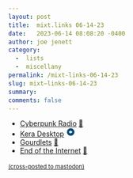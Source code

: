 ```yaml
---
layout: post
title:  mixt.links 06-14-23
date:   2023-06-14 08:08:20 -0400
author: joe jenett
category:
  -  lists
  -  miscellany
permalink: /mixt-links-06-14-23
slug: mixt–links-06-14-23
summary: 
comments: false
---
```

<ul class="linkylove">
	<li><a title="24/7 Live Streaming" href="https://rekt.network/">Cyberpunk Radio</a> <a href="https://pinboard.in/u:seren">📌</a></li>
	<li><a title="An easy, pleasant, speedy, and exciting way to use your favorite OS. " href="https://desktop.kerahq.com/">Kera Desktop</a> <a class="normaltext" title="source" href="https://news.ycombinator.com/user?id=mutlucany"><img src="/images/left-arrow.png" alt="" width="18"></a></li>
	<li><a title="by aunty games" href="https://aunty-games.itch.io/gourdlets">Gourdlets</a> <a href="https://pinboard.in/u:roger">📌</a></li>
	<li><a title="There's nothing more to see, no more links to visit. You've done it all." href="https://hmpg.net/">End of the Internet</a> <a href="https://pinboard.in/u:cogdog">📌</a></li>
</ul>

<a href="https://brid.gy/publish/mastodon"><small>(cross-posted to mastodon)</small></a>